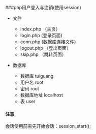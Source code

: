 ###php用户登入与注销(使用session)
- 文件
	- index.php	（主页）
	- login.php (登录页面)
	- conn.php	(数据库连接文件)
	- logout.php	（登出页面）
	- skip.php	（跳转页面）
	
- 数据库
	- 数据库 tuiguang
	- 用户名 root
	- 密码 root
	- 数据库地址 localhost
	- 表 user
	
#### 注意
会话使用前需先开始会话：session_start();

